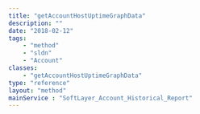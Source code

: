 ```yaml
---
title: "getAccountHostUptimeGraphData"
description: ""
date: "2018-02-12"
tags:
    - "method"
    - "sldn"
    - "Account"
classes:
    - "getAccountHostUptimeGraphData"
type: "reference"
layout: "method"
mainService : "SoftLayer_Account_Historical_Report"
---
```

